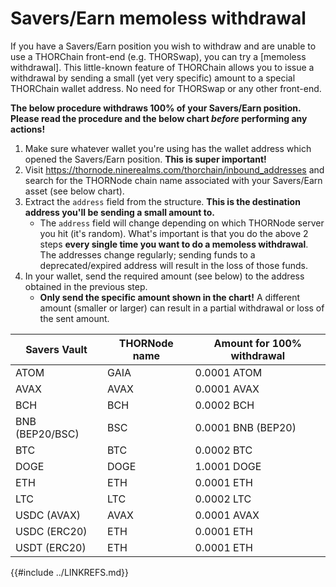 # Savers/Earn memoless withdrawal

If you have a Savers/Earn position you wish to withdraw and are unable to use a THORChain front-end (e.g. THORSwap), you can try a [memoless withdrawal].  This little-known feature of THORChain allows you to issue a withdrawal by sending a small (yet very specific) amount to a special THORChain wallet address.  No need for THORSwap or any other front-end.

**The below procedure withdraws 100% of your Savers/Earn position.  Please read the procedure and the below chart _before_ performing any actions!**

1. Make sure whatever wallet you're using has the wallet address which opened the Savers/Earn position.  **This is super important!**
1. Visit https://thornode.ninerealms.com/thorchain/inbound_addresses and search for the THORNode chain name associated with your Savers/Earn asset (see below chart).
1. Extract the `address` field from the structure.  **This is the destination address you'll be sending a small amount to.**
   - The `address` field will change depending on which THORNode server you hit (it's random).  What's important is that you do the above 2 steps **every single time you want to do a memoless withdrawal**.  The addresses change regularly; sending funds to a deprecated/expired address will result in the loss of those funds.
1. In your wallet, send the required amount (see below) to the address obtained in the previous step.
   - **Only send the specific amount shown in the chart!**  A different amount (smaller or larger) can result in a partial withdrawal or loss of the sent amount.

| Savers Vault     | THORNode name | Amount for 100% withdrawal |
| ---------------- | ------------- | -------------------------- |
| ATOM             | GAIA          | 0.0001 ATOM                |
| AVAX             | AVAX          | 0.0001 AVAX                |
| BCH              | BCH           | 0.0002 BCH                 |
| BNB (BEP20/BSC)  | BSC           | 0.0001 BNB (BEP20)         |
| BTC              | BTC           | 0.0002 BTC                 |
| DOGE             | DOGE          | 1.0001 DOGE                |
| ETH              | ETH           | 0.0001 ETH                 |
| LTC              | LTC           | 0.0002 LTC                 |
| USDC (AVAX)      | AVAX          | 0.0001 AVAX                |
| USDC (ERC20)     | ETH           | 0.0001 ETH                 |
| USDT (ERC20)     | ETH           | 0.0001 ETH                 |

{{#include ../LINKREFS.md}}
